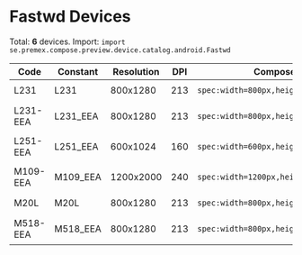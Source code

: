 # Fastwd Devices

Total: **6** devices. Import: `import se.premex.compose.preview.device.catalog.android.Fastwd`

| Code | Constant | Resolution | DPI | Compose Spec | Preview Usage |
|------|----------|------------|-----|-------------|---------------|
| L231 | L231 | 800x1280 | 213 | `spec:width=800px,height=1280px,dpi=213` | `@Preview(device = Fastwd.L231)` |
| L231-EEA | L231_EEA | 800x1280 | 213 | `spec:width=800px,height=1280px,dpi=213` | `@Preview(device = Fastwd.L231_EEA)` |
| L251-EEA | L251_EEA | 600x1024 | 160 | `spec:width=600px,height=1024px,dpi=160` | `@Preview(device = Fastwd.L251_EEA)` |
| M109-EEA | M109_EEA | 1200x2000 | 240 | `spec:width=1200px,height=2000px,dpi=240` | `@Preview(device = Fastwd.M109_EEA)` |
| M20L | M20L | 800x1280 | 213 | `spec:width=800px,height=1280px,dpi=213` | `@Preview(device = Fastwd.M20L)` |
| M518-EEA | M518_EEA | 800x1280 | 213 | `spec:width=800px,height=1280px,dpi=213` | `@Preview(device = Fastwd.M518_EEA)` |

<!-- Generated automatically. Do not edit manually. -->
